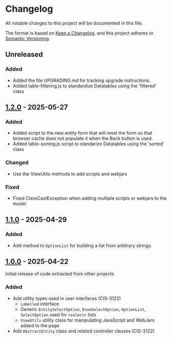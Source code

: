 # Changelog

All notable changes to this project will be documented in this file.

The format is based on [Keep a Changelog](https://keepachangelog.com/en/1.0.0/),
and this project adheres to [Semantic Versioning](https://semver.org/spec/v2.0.0.html).

## Unreleased

### Added

- Added the file UPGRADING.md for tracking upgrade instructions.
- Added table-filtering.js to standardize Datatables using the 'filtered' class

## [1.2.0] - 2025-05-27

### Added

- Added script to the new entity form that will reset the form so that browser cache does not populate it when the Back button is used.
- Added table-sorting.js script to standarize Datatables using the 'sorted' class

### Changed

- Use the ViewUtils methods to add scripts and webjars

### Fixed

- Fixed ClassCastException when adding multiple scripts or webjars to the model

## [1.1.0] - 2025-04-29

### Added

- Add method to `OptionList` for building a list from arbitrary strings.

## [1.0.0] - 2025-04-22

Initial release of code extracted from other projects.

### Added

- Add utility types used in user interfaces (CIS-3122)
  - `Labelled` interface
  - Generic `EntitySelectOption`, `EnumSelectOption`, `OptionList`, `SelectOption` used for `<select>` lists
  - `ViewUtils` utility class for manipulating JavaScript and WebJars added to the page
- Add `AbstractEntity` class and related controller classes (CIS-3122)

[unreleased]: https://source.ohsu.edu/OCTRI-Apps/common-lib/compare/v1.0.0...HEAD
[1.0.0]: https://source.ohsu.edu/OCTRI-Apps/common-lib/releases/tag/v1.0.0
[1.1.0]: https://source.ohsu.edu/OCTRI-Apps/common-lib/releases/tag/v1.1.0
[1.2.0]: https://source.ohsu.edu/OCTRI-Apps/common-lib/releases/tag/v1.2.0
